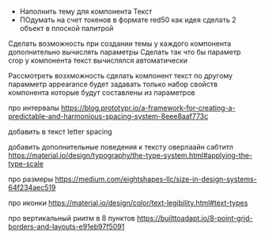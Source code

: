 - Наполнить тему для компонента Текст
- ПОдумать на счет токенов в формате red50 как идея сделать 2 объект в плоской палитрой

Сделать возможность при создании темы у каждого компонента дополнительно вычислять параметры
Сделать так что бы параметр crop у компонента текст вычислялся автоматически

Рассмотреть возхможность сделать компонент текст по другому
парамметр appearance будет задавать только набор свойств компонента которые будут составлены из параметров

про интервалы https://blog.prototypr.io/a-framework-for-creating-a-predictable-and-harmonious-spacing-system-8eee8aaf773c


добавить в текст letter spacing 

добавить дополнительные поведения к тексту 
оверлаайн сабтитл
https://material.io/design/typography/the-type-system.html#applying-the-type-scale


про размеры
https://medium.com/eightshapes-llc/size-in-design-systems-64f234aec519

про иконки 
https://material.io/design/color/text-legibility.html#text-types


про вертикальный риитм в 8 пунктов
https://builttoadapt.io/8-point-grid-borders-and-layouts-e91eb97f5091

